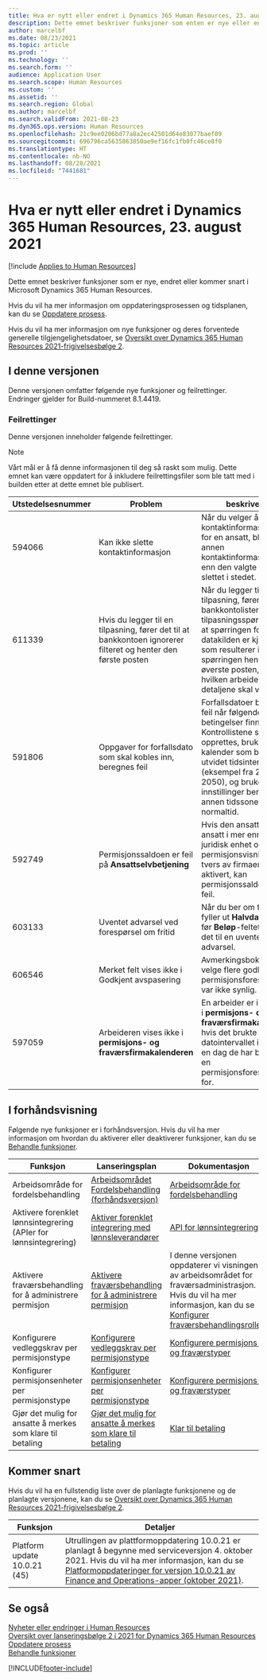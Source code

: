 ```yaml
---
title: Hva er nytt eller endret i Dynamics 365 Human Resources, 23. august 2021
description: Dette emnet beskriver funksjoner som enten er nye eller endret i Microsoft Dynamics 365 Human Resources for 23. august 2021.
author: marcelbf
ms.date: 08/23/2021
ms.topic: article
ms.prod: ''
ms.technology: ''
ms.search.form: ''
audience: Application User
ms.search.scope: Human Resources
ms.custom: ''
ms.assetid: ''
ms.search.region: Global
ms.author: marcelbf
ms.search.validFrom: 2021-08-23
ms.dyn365.ops.version: Human Resources
ms.openlocfilehash: 21c9ee0206bd77a8a2ec42501d64e83077baef09
ms.sourcegitcommit: 696796ca5635863850ae9ef16fc1fb0fc46ce8f0
ms.translationtype: HT
ms.contentlocale: nb-NO
ms.lasthandoff: 08/28/2021
ms.locfileid: "7441681"
---
```

# <a name="whats-new-or-changed-in-dynamics-365-human-resources-august-23-2021"></a>Hva er nytt eller endret i Dynamics 365 Human Resources, 23. august 2021

[!include [Applies to Human Resources](../includes/applies-to-hr.md)]

Dette emnet beskriver funksjoner som er nye, endret eller kommer snart i Microsoft Dynamics 365 Human Resources.

Hvis du vil ha mer informasjon om oppdateringsprosessen og tidsplanen, kan du se [Oppdatere prosess](hr-admin-setup-update-process.md).

Hvis du vil ha mer informasjon om nye funksjoner og deres forventede generelle tilgjengelighetsdatoer, se [Oversikt over Dynamics 365 Human Resources 2021-frigivelsesbølge 2](/dynamics365-release-plan/2021wave2/human-resources/dynamics365-human-resources/).

## <a name="in-this-release"></a>I denne versjonen

Denne versjonen omfatter følgende nye funksjoner og feilrettinger. Endringer gjelder for Build-nummeret 8.1.4419.

### <a name="bug-fixes"></a>Feilrettinger

Denne versjonen inneholder følgende feilrettinger.

> [!NOTE]
> Vårt mål er å få denne informasjonen til deg så raskt som mulig. Dette emnet kan være oppdatert for å inkludere feilrettingsfiler som ble tatt med i builden etter at dette emnet ble publisert.

| Utstedelsesnummer | Problem | beskrivelse |
| --- | --- | --- |
| 594066 | Kan ikke slette kontaktinformasjon | Når du velger å slette en kontaktinformasjonspost for en ansatt, blir en annen kontaktinformasjonspost enn den valgte posten slettet i stedet. |
| 611339 | Hvis du legger til en tilpasning, fører det til at bankkontoen ignorerer filteret og henter den første posten | Når du legger til en tilpasning, fører det til at bankkontolisten kjører en tilpasningsspørring etter at spørringen for datakilden er kjørt, noe som resulterer i at spørringen henter den øverste posten, uansett hvilken arbeider detaljene skal vises for. |
| 591806 | Oppgaver for forfallsdato som skal kobles inn, beregnes feil | Forfallsdatoer beregnes feil når følgende betingelser finnes: Kontrollistene som opprettes, bruker en kalender som bruker et utvidet tidsintervall (eksempel fra 2005 til 2050), og brukerens innstillinger benytter en annen tidssone enn normaltid. |   
| 592749 | Permisjonssaldoen er feil på **Ansattselvbetjening** | Hvis den ansatte er ansatt i mer enn én juridisk enhet og permisjonsvisning på tvers av firmaer er aktivert, kan permisjonssaldoen være feil. |
| 603133 | Uventet advarsel ved forespørsel om fritid | Når du ber om fri og fyller ut **Halvdags**-feltet før **Beløp**-feltet, fører det til en uventet advarsel. |
| 606546 | Merket felt vises ikke i Godkjent avspasering | Avmerkingsboksen for å velge flere godkjente permisjonsforespørsler, var ikke synlig. |
| 597059 | Arbeideren vises ikke i **permisjons- og fraværsfirmakalenderen** | En arbeider er ikke synlig i **permisjons- og fraværsfirmakalenderen** hvis det brukte datointervallet inkluderer en dag de har blitt avslått en permisjonsforespørsel for. |


## <a name="in-preview"></a>I forhåndsvisning

Følgende nye funksjoner er i forhåndsversjon. Hvis du vil ha mer informasjon om hvordan du aktiverer eller deaktiverer funksjoner, kan du se [Behandle funksjoner](hr-admin-manage-features.md).

| Funksjon | Lanseringsplan | Dokumentasjon |
| --- | --- | --- |
| Arbeidsområde for fordelsbehandling | [Arbeidsområdet Fordelsbehandling (forhåndsversjon)](/dynamics365-release-plan/2020wave2/human-resources/dynamics365-human-resources/benefits-management-workspace) | [Arbeidsområde for fordelsbehandling](hr-benefits-management-workspace.md) |
| Aktivere forenklet lønnsintegrering (APIer for lønnsintegrering) | [Aktiver forenklet integrering med lønnsleverandører](/dynamics365-release-plan/2021wave1/human-resources/dynamics365-human-resources/enable-simplified-integration-payroll-providers) | [API for lønnsintegrering](hr-admin-integration-payroll-api-introduction.md)|
| Aktivere fraværsbehandling for å administrere permisjon | [Aktivere fraværsbehandling for å administrere permisjon](/dynamics365-release-plan/2021wave1/human-resources/dynamics365-human-resources/enable-absence-manager-manage-leave) | I denne versjonen oppdaterer vi visningen av arbeidsområdet for fraværsadministrasjon. Hvis du vil ha mer informasjon, kan du se [Konfigurer fraværsbehandlingsrollen](https://go.microsoft.com/fwlink/?linkid=2168107). |
| Konfigurere vedleggskrav per permisjonstype | [Konfigurere vedleggskrav per permisjonstype](/dynamics365-release-plan/2021wave1/human-resources/dynamics365-human-resources/mandate-attachments-specific-leave-types) |[Konfigurere permisjons- og fraværstyper](https://go.microsoft.com/fwlink/?linkid=2168108)|
| Konfigurer permisjonsenheter per permisjonstype | [Konfigurer permisjonsenheter per permisjonstype](/dynamics365-release-plan/2021wave1/human-resources/dynamics365-human-resources/configure-leave-units-per-leave-type) |[Konfigurere permisjons- og fraværstyper](https://go.microsoft.com/fwlink/?linkid=2168215)|
| Gjør det mulig for ansatte å merkes som klare til betaling | [Gjør det mulig for ansatte å merkes som klare til betaling](/dynamics365-release-plan/2021wave1/human-resources/dynamics365-human-resources/enable-employees-be-marked-as-ready-pay) | [Klar til betaling](/dynamics365/human-resources/hr-compensation-payroll) |

## <a name="coming-soon"></a>Kommer snart

Hvis du vil ha en fullstendig liste over de planlagte funksjonene og de planlagte versjonene, kan du se [Oversikt over Dynamics 365 Human Resources 2021-frigivelsesbølge 2](/dynamics365-release-plan/2021wave2/human-resources/dynamics365-human-resources/).

| Funksjon | Detaljer |
| --- | --- |
| Platform update 10.0.21 (45) | Utrullingen av plattformoppdatering 10.0.21 er planlagt å begynne med serviceversjon 4. oktober 2021. Hvis du vil ha mer informasjon, kan du se [Platformoppdateringer for versjon 10.0.21 av Finance and Operations-apper (oktober 2021)](/dynamics365/fin-ops-core/dev-itpro/get-started/whats-new-platform-updates-10-0-21). |

## <a name="see-also"></a>Se også

[Nyheter eller endringer i Human Resources](hr-admin-whats-new.md)</br>
[Oversikt over lanseringsbølge 2 i 2021 for Dynamics 365 Human Resources](/dynamics365-release-plan/2021wave2/human-resources/dynamics365-human-resources/)</br>
[Oppdatere prosess](hr-admin-setup-update-process.md)</br>
[Behandle funksjoner](hr-admin-manage-features.md)

[!INCLUDE[footer-include](../includes/footer-banner.md)]
